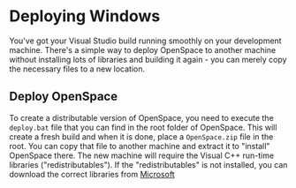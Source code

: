 # Deploying Windows
You've got your Visual Studio build running smoothly on your development machine. There's a simple way to deploy OpenSpace to another machine without installing lots of libraries and building it again - you can merely copy the necessary files to a new location.

## Deploy OpenSpace
To create a distributable version of OpenSpace, you need to execute the `deploy.bat` file that you can find in the root folder of OpenSpace. This will create a fresh build and when it is done, place a `OpenSpace.zip` file in the root. You can copy that file to another machine and extract it to "install" OpenSpace there. The new machine will require the Visual C++ run-time libraries ("redistributables"). If the "redistributables" is not installed, you can download the correct libraries from [Microsoft](https://aka.ms/vs/17/release/vc_redist.x64.exe)
